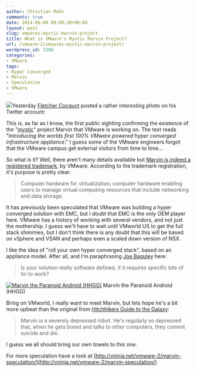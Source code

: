 ```yaml
---
author: Christian Mohn
comments: true
date: 2014-06-08 09:09:20+00:00
layout: post
slug: vmwares-mystic-marvin-project
title: What is VMware's Mystic Marvin Project?
url: /vmware-2/vmwares-mystic-marvin-project/
wordpress_id: 3198
categories:
- VMware
tags:
- Hyper Converged
- Marvin
- Speculation
- VMware
---
```


[![](https://pbs.twimg.com/media/BpgDQmDCYAESs-A.jpg:large)](https://twitter.com/cocquyt/status/475133344837935104)Yesterday [Fletcher Cocquyt](https://twitter.com/Cocquyt) posted a rather interesting photo on his Twitter account:

This is, as far as I know, the first public sighting confirming the existence of the "[mystic](http://www.crn.com/news/data-center/300071991/sources-vmware-building-project-mystic-converged-infrastructure-appliance-for-emc.htm)" project Marvin that VMware is working on. The text reads "_Introducing the worlds first 100% VMware powered hyper converged infrastructure appliance_." I guess some of the VMware engineers forgot that the VMware campus get external visitors from time to time...

So what is it? Well, there aren't many details available but [Marvin is indeed a registered trademark](http://trademarks.justia.com/861/60/marvin-86160864.html), by VMware. According to the trademark registration, it's purpose is pretty clear:

<!--more-->


<blockquote>Computer hardware for virtualization; computer hardware enabling users to manage virtual computing resources that include networking and data storage.</blockquote>



It has previously been speculated that VMware was building a hyper converged solution with EMC, but I doubt that EMC is the only OEM player here. VMware has a history of working with several vendors, and not just the mothership. I guess we'll have to wait until VMworld US to get the full stack shimmies, but I don't think there is any doubt that this will be based on vSphere and VSAN and perhaps even a scaled down version of NSX.

I like the idea of "roll your own hyper converged stack", based on an appliance model. After all, and I'm paraphrasing [Joe Baguley](https://twitter.com/JoeBaguley) here:



<blockquote>Is your solution really software defined, if it requires specific bits of tin to work?</blockquote>



[![Marvin the Paranoid Android (HHGG)](http://vninja.net/wordpress/wp-content/uploads/2014/06/Marvin_HHGG-182x300.jpg)](http://vninja.net/wordpress/wp-content/uploads/2014/06/Marvin_HHGG.jpg) Marvin the Paranoid Android (HHGG)

Bring on VMworld, I really want to meet Marvin, but lets hope he's a bit more upbeat than the original from [Hitchhikers Guide to the Galaxy](http://hitchhikers.wikia.com/wiki/Marvin):



<blockquote>Marvin is a severely depressed robot. He's regularly so depressed that, when he gets bored and talks to other computers, they commit suicide and die.</blockquote>



I guess we all should bring our own towels to this one.

For more speculation have a look at [http://vninja.net/vmware-2/marvin-speculation/](http://vninja.net/vmware-2/marvin-speculation/)

